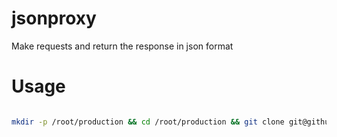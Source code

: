 # jsonproxy

Make requests and return the response in json format

# Usage

```bash

mkdir -p /root/production && cd /root/production && git clone git@github.com:csymapp/jsonproxy.git && cd jsonproxy && npm install && ./install.sh

```
